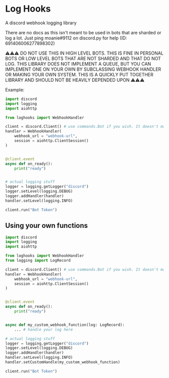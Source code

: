 # Log Hooks

A discord webhook logging library

There are no docs as this isn't meant to be used in bots that are sharded or log a lot. Just ping moanie#9112 on discord.py for help (ID: 691406006277898302)

⚠️⚠️⚠️ DO NOT USE THIS IN HIGH LEVEL BOTS. THIS IS FINE IN PERSONAL BOTS OR LOW LEVEL BOTS THAT ARE NOT SHARDED AND THAT DO NOT LOG. THIS LIBRARY DOES NOT IMPLEMENT A QUEUE, BUT YOU CAN IMPLEMENT ONE ON YOUR OWN BY SUBCLASSING WEBHOOK HANDLER OR MAKING YOUR OWN SYSTEM. THIS IS A QUICKLY PUT TOGETHER LIBRARY AND SHOULD NOT BE HEAVILY DEPENDED UPON ⚠️⚠️⚠️

Example:
```py
import discord
import logging
import aiohttp

from loghooks import WebhookHandler

client = discord.Client() # use commands.Bot if you wish. It doesn't make a difference.
handler = WebhookHandler(
    webhook_url = "webhook-url",
    session = aiohttp.ClientSession()
)


@client.event
async def on_ready():
    print("ready")


# actual logging stuff
logger = logging.getLogger("discord")
logger.setLevel(logging.DEBUG)
logger.addHandler(handler)
handler.setLevel(logging.INFO)

client.run("Bot Token")
```

## Using your own functions

```py
import discord
import logging
import aiohttp

from loghooks import WebhookHandler
from logging import LogRecord

client = discord.Client() # use commands.Bot if you wish. It doesn't make a difference.
handler = WebhookHandler(
    webhook_url = "webhook-url",
    session = aiohttp.ClientSession()
)


@client.event
async def on_ready():
    print("ready")


async def my_custom_webhook_function(log: LogRecord):
    ... # handle your log here

# actual logging stuff
logger = logging.getLogger("discord")
logger.setLevel(logging.DEBUG)
logger.addHandler(handler)
handler.setLevel(logging.INFO)
handler.setCustomHandle(my_custom_webhook_function)

client.run("Bot Token")
```
